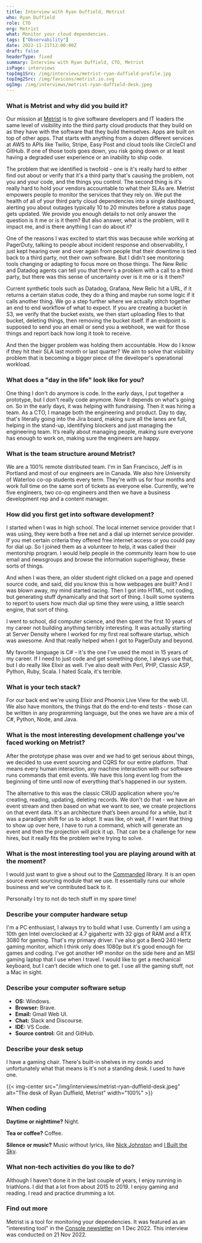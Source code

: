```yaml
---
title: Interview with Ryan Duffield, Metrist
who: Ryan Duffield
role: CTO
org: Metrist
what: Monitor your cloud dependencies.
tags: ["Observability"]
date: 2022-11-21T12:00:00Z
draft: false
headerType: fixed
summary: Interview with Ryan Duffield, CTO, Metrist
isPage: interviews
topImg1Src: /img/interviews/metrist-ryan-duffield-profile.jpg
topImg2Src: /img/favicons/metrist.io.svg
ogImg: /img/interviews/metrist-ryan-duffield-desk.jpeg
---
```


### What is Metrist and why did you build it?

Our mission at [Metrist](https://metrist.io/) is to give software developers and
IT leaders the same level of visibility into the third party cloud products that
they build on as they have with the software that they build themselves. Apps
are built on top of other apps. That starts with anything from a dozen different
services at AWS to APIs like Twilio, Stripe, Easy Post and cloud tools like
CircleCI and GitHub. If one of those tools goes down, you risk going down or at
least having a degraded user experience or an inability to ship code.

The problem that we identified is twofold - one is it's really hard to either
find out about or verify that it's a third party that's causing the problem, not
you and your code, and the things you control. The second thing is it's really
hard to hold your vendors accountable to what their SLAs are. Metrist empowers
people to monitor the services that they rely on. We put the health of all of
your third party cloud dependencies into a single dashboard, alerting you about
outages typically 10 to 20 minutes before a status page gets updated. We provide
you enough details to not only answer the question is it me or is it them? But
also answer, what is the problem, will it impact me, and is there anything I can
do about it?

One of the reasons I was excited to start this was because while working at
PagerDuty, talking to people about incident response and observability, I just
kept hearing over and over again from people that their downtime is tied back to
a third party, not their own software. But I didn't see monitoring tools
changing or adapting to focus more on those things. The New Relic and Datadog
agents can tell you that there's a problem with a call to a third party, but
there was this sense of uncertainty over is it me or is it them?

Current synthetic tools such as Datadog, Grafana, New Relic hit a URL, if it
returns a certain status code, they do a thing and maybe run some logic if it
calls another thing. We go a step further where we actually stitch together an
end to end workflow of what to expect. If you are creating a bucket in S3, we
verify that the bucket exists, we then start uploading files to that bucket,
deleting things, then removing the bucket itself. If an endpoint is supposed to
send you an email or send you a webhook, we wait for those things and report
back how long it took to receive.

And then the bigger problem was holding them accountable. How do I know if they
hit their SLA last month or last quarter? We aim to solve that visibility
problem that is becoming a bigger piece of the developer's operational workload.

### What does a "day in the life" look like for you?

One thing I don't do anymore is code. In the early days, I put together a
prototype, but I don't really code anymore. Now it depends on what's going on.
So in the early days, it was helping with fundraising. Then it was hiring a
team. As a CTO, I manage both the engineering and product. Day to day, that's
literally going into the Jira board, making sure all the lanes are full, helping
in the stand-up, identifying blockers and just managing the engineering team.
It’s really about managing people, making sure everyone has enough to work on,
making sure the engineers are happy. 

### What is the team structure around Metrist?

We are a 100% remote distributed team. I'm in San Francisco, Jeff is in Portland
and most of our engineers are in Canada. We also hire University of Waterloo
co-op students every term. They're with us for four months and work full time on
the same sort of tickets as everyone else. Currently, we're five engineers, two
co-op engineers and then we have a business development rep and a content
manager.

### How did you first get into software development?

I started when I was in high school. The local internet service provider that I
was using, they were both a free net and a dial up internet service provider. If
you met certain criteria they offered free internet access or you could pay for
dial up. So I joined them as a volunteer to help, it was called their mentorship
program. I would help people in the community learn how to use email and
newsgroups and browse the information superhighway, these sorts of things.

And when I was there, an older student right clicked on a page and opened source
code, and said, did you know this is how webpages are built? And I was blown
away, my mind started racing. Then I got into HTML, not coding, but generating
stuff dynamically and that sort of thing. I built some systems to report to
users how much dial up time they were using, a little search engine, that sort
of thing.

I went to school, did computer science, and then spent the first 10 years of my
career not building anything terribly interesting. It was actually starting at
Server Density where I worked for my first real software startup, which was
awesome. And that really helped when I got to PagerDuty and beyond.

My favorite language is C# - it's the one I've used the most in 15 years of my
career. If I need to just code and get something done, I always use that, but I
do really like Elixir as well. I've also dealt with Perl, PHP, Classic ASP,
Python, Ruby, Scala. I hated Scala, it's terrible.

### What is your tech stack?

For our back end we're using Elixir and Phoenix Live View for the web UI. We
also have monitors, the things that do the end-to-end tests - those can be
written in any programming language, but the ones we have are a mix of C#,
Python, Node, and Java.

### What is the most interesting development challenge you've faced working on Metrist?

After the prototype phase was over and we had to get serious about things, we
decided to use event sourcing and CQRS for our entire platform. That means every
human interaction, any machine interaction with our software runs commands that
emit events. We have this long event log from the beginning of time until now of
everything that's happened in our system.

The alternative to this was the classic CRUD application where you're creating,
reading, updating, deleting records. We don't do that - we have an event stream
and then based on what we want to see, we create projections on that event data.
It's an architecture that’s been around for a while, but it was a paradigm shift
for us to adopt. It was like, oh wait, if I want that thing to show up over
here, I have to run a command, which will generate an event and then the
projection will pick it up. That can be a challenge for new hires, but it really
fits the problem we’re trying to solve.

### What is the most interesting tool you are playing around with at the moment?

I would just want to give a shout out to the
[Commanded](https://hexdocs.pm/commanded/Commanded.html) library. It is an open
source event sourcing module that we use. It essentially runs our whole business
and we've contributed back to it. 

Personally I try to not do tech stuff in my spare time!

### Describe your computer hardware setup

I'm a PC enthusiast, I always try to build what I use. Currently I am using a
10th gen Intel overclocked at 4.7 gigahertz with 32 gigs of RAM and a RTX 3080
for gaming. That's my primary driver. I've also got a BenQ 240 Hertz gaming
monitor, which I think only does 1080p but it's good enough for games and
coding. I've got another HP monitor on the side here and an MSI gaming laptop
that I use when I travel. I would like to get a mechanical keyboard, but I can’t
decide which one to get. I use all the gaming stuff, not a Mac in sight.

### Describe your computer software setup

* **OS:** Windows.
* **Browser:** Brave.
* **Email:** Gmail Web UI.
* **Chat:** Slack and Discourse.
* **IDE:** VS Code.
* **Source control:** Git and GitHub.

### Describe your desk setup

I have a gaming chair. There's built-in shelves in my condo and unfortunately
what that means is it's not a standing desk. I used to have one.

{{< img-center src="/img/interviews/metrist-ryan-duffield-desk.jpeg" alt="The desk of Ryan Duffield, Metrist" width="100%" >}}

### When coding

**Daytime or nighttime?** Night.

**Tea or coffee?** Coffee.

**Silence or music?** Music without lyrics, like [Nick
Johnston](https://www.youtube.com/watch?v=p0EBmPvDeGA) and [I Built the
Sky](https://www.youtube.com/watch?v=OTBdO18zmxQ).

### What non-tech activities do you like to do?

Although I haven't done it in the last couple of years, I enjoy running in
triathlons. I did that a lot from about 2015 to 2019. I enjoy gaming and
reading. I read and practice drumming a lot.

### Find out more

Metrist is a tool for monitoring your dependencies. It was featured as an
"interesting tool" in the [Console newsletter](/) on 1 Dec 2022. This interview
was conducted on 21 Nov 2022.
